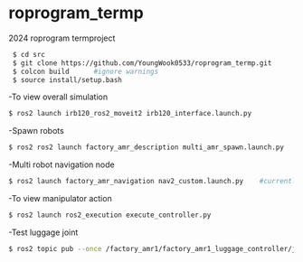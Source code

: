 # roprogram_termp
2024 roprogram termproject

```sh
 $ cd src
 $ git clone https://github.com/YoungWook0533/roprogram_termp.git
 $ colcon build      #ignore warnings
 $ source install/setup.bash
```

-To view overall simulation
```sh
$ ros2 launch irb120_ros2_moveit2 irb120_interface.launch.py
```
-Spawn robots
```sh
$ ros2 ros2 launch factory_amr_description multi_amr_spawn.launch.py 
```
-Multi robot navigation node
```sh
$ ros2 launch factory_amr_navigation nav2_custom.launch.py    #currently not available
```
-To view manipulator action
```sh
$ ros2 launch ros2_execution execute_controller.py
```
-Test luggage joint
```sh
$ ros2 topic pub --once /factory_amr1/factory_amr1_luggage_controller/joint_trajectory trajectory_msgs/msg/JointTrajectory "{joint_names: ['luggage_joint'], points: [{positions: [0.3], time_from_start: {sec: 3, nanosec: 0}}]}"
```